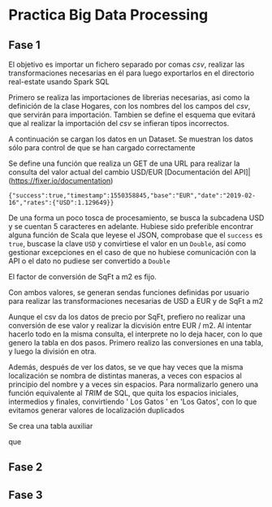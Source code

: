 # Practica Big Data Processing

## Fase 1

El objetivo es importar un fichero separado por comas *csv*, realizar las transformaciones necesarias en él para luego exportarlos en el directorio real-estate usando Spark SQL

Primero se realiza las importaciones de librerias necesarias, asi como la definición de la clase Hogares, con los nombres del los campos del *csv*, que servirán para importación. Tambien se define el esquema que evitará que al realizar la importación del *csv* se infieran tipos incorrectos.

A continuación se cargan los datos en un Dataset. Se muestran los datos sólo para control de que se han cargado correctamente

Se define una función que realiza un GET de una URL para realizar la consulta del valor actual del cambio USD/EUR [Documentación del API]|(https://fixer.io/documentation)

`{"success":true,"timestamp":1550358845,"base":"EUR","date":"2019-02-16","rates":{"USD":1.129649}}`

De una forma un poco tosca de procesamiento, se busca la subcadena USD y se cuentan 5 caracteres en adelante. Hubiese sido preferible encontrar alguna función de Scala que leyese el JSON, comprobase que el `success` es `true`, buscase la clave `USD` y convirtiese el valor en un `Double`, así como gestionar excepciones en el caso de que no hubiese comunicación con la API o el dato no pudiese ser convertido a `Double`

El factor de conversión de SqFt a m2 es fijo.

Con ambos valores, se generan sendas funciones definidas por usuario para realizar las transformaciones necesarias de USD a EUR y de SqFt a m2

Aunque el csv da los datos de precio por SqFt, prefiero no realizar una conversión de ese valor y realizar la dicvisión entre EUR / m2. Al intentar hacerlo todo en la misma consulta, el interprete no lo deja hacer, con lo que genero la tabla en dos pasos. Primero realizo las conversiones en una tabla, y luego la división en otra.

Además, después de ver los datos, se ve que hay veces que la misma localización se nombra de distintas maneras, a veces con espacios al principio del nombre y a veces sin espacios. Para normalizarlo genero una función equivalente al *TRIM* de SQL, que quita los espacios iniciales, intermedios y finales, convirtiendo '   Los    Gatos  ' en 'Los Gatos', con lo que evitamos generar valores de localización duplicados



Se crea una tabla auxiliar


que 

## Fase 2

## Fase 3
